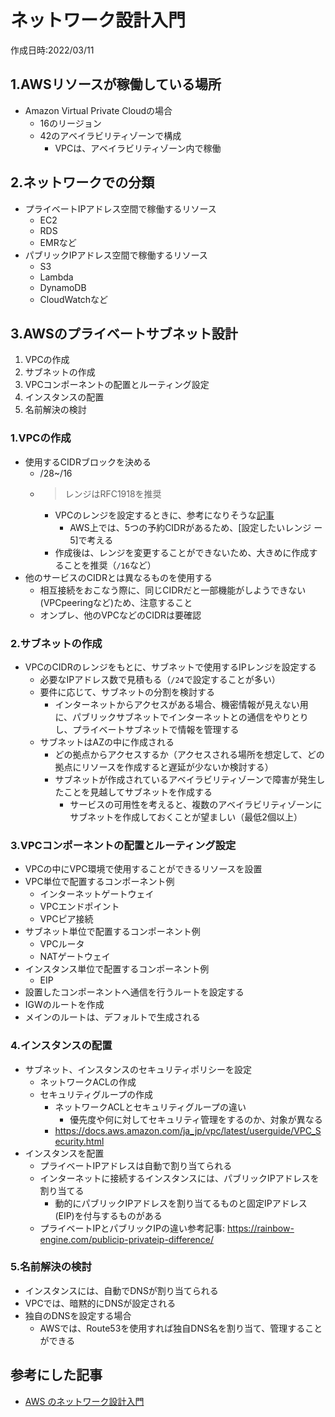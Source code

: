 # ネットワーク設計入門
作成日時:2022/03/11

## 1.AWSリソースが稼働している場所
* Amazon Virtual Private Cloudの場合
  * 16のリージョン
  * 42のアベイラビリティゾーンで構成
    * VPCは、アベイラビリティゾーン内で稼働

## 2.ネットワークでの分類
* プライベートIPアドレス空間で稼働するリソース
  * EC2
  * RDS
  * EMRなど
* パブリックIPアドレス空間で稼働するリソース
  * S3
  * Lambda
  * DynamoDB
  * CloudWatchなど

## 3.AWSのプライベートサブネット設計
1. VPCの作成
2. サブネットの作成
3. VPCコンポーネントの配置とルーティング設定
4. インスタンスの配置
5. 名前解決の検討

### 1.VPCの作成
- 使用するCIDRブロックを決める
  - /28~/16
  - > レンジはRFC1918を推奨
    - VPCのレンジを設定するときに、参考になりそうな[記事](https://dev.classmethod.jp/articles/amazon-vpc-5-tips/)
      - AWS上では、5つの予約CIDRがあるため、[設定したいレンジ ー 5]で考える
    - 作成後は、レンジを変更することができないため、大きめに作成することを推奨（`/16`など）
- 他のサービスのCIDRとは異なるものを使用する
  - 相互接続をおこなう際に、同じCIDRだと一部機能がしようできない(VPCpeeringなど)ため、注意すること
  - オンプレ、他のVPCなどのCIDRは要確認

### 2.サブネットの作成
- VPCのCIDRのレンジをもとに、サブネットで使用するIPレンジを設定する
  - 必要なIPアドレス数で見積もる（`/24`で設定することが多い）
  - 要件に応じて、サブネットの分割を検討する
    - インターネットからアクセスがある場合、機密情報が見えない用に、パブリックサブネットでインターネットとの通信をやりとりし、プライベートサブネットで情報を管理する
  - サブネットはAZの中に作成される
    - どの拠点からアクセスするか（アクセスされる場所を想定して、どの拠点にリソースを作成すると遅延が少ないか検討する）
    - サブネットが作成されているアベイラビリティゾーンで障害が発生したことを見越してサブネットを作成する
      - サービスの可用性を考えると、複数のアベイラビリティゾーンにサブネットを作成しておくことが望ましい（最低2個以上）

### 3.VPCコンポーネントの配置とルーティング設定
- VPCの中にVPC環境で使用することができるリソースを設置
 - VPC単位で配置するコンポーネント例
   - インターネットゲートウェイ
   - VPCエンドポイント
   - VPCピア接続
 - サブネット単位で配置するコンポーネント例
   - VPCルータ
   - NATゲートウェイ
 - インスタンス単位で配置するコンポーネント例
   - EIP
- 設置したコンポーネントへ通信を行うルートを設定する
 - IGWのルートを作成
 - メインのルートは、デフォルトで生成される

### 4.インスタンスの配置
- サブネット、インスタンスのセキュリティポリシーを設定
  - ネットワークACLの作成
  - セキュリティグループの作成
    - ネットワークACLとセキュリティグループの違い
      - 優先度や何に対してセキュリティ管理をするのか、対象が異なる
    - https://docs.aws.amazon.com/ja_jp/vpc/latest/userguide/VPC_Security.html
- インスタンスを配置
  - プライベートIPアドレスは自動で割り当てられる
  - インターネットに接続するインスタンスには、パブリックIPアドレスを割り当てる
    - 動的にパブリックIPアドレスを割り当てるものと固定IPアドレス(EIP)を付与するものがある
  - プライベートIPとパブリックIPの違い参考記事: https://rainbow-engine.com/publicip-privateip-difference/

### 5.名前解決の検討
- インスタンスには、自動でDNSが割り当てられる
- VPCでは、暗黙的にDNSが設定される
- 独自のDNSを設定する場合
  - AWSでは、Route53を使用すれば独自DNS名を割り当て、管理することができる

## 参考にした記事
- [AWS のネットワーク設計入門](https://d1.awsstatic.com/events/jp/2017/summit/slide/D2T3-5.pdf)
